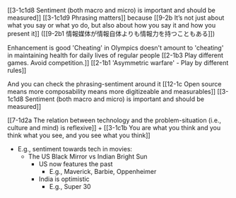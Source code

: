 [[3-1c1d8 Sentiment (both macro and micro) is important and should be measured]]
	[[3-1c1d9 Phrasing matters]] because [[9-2b It’s not just about what you say or what yo do, but also about how you say it and how you present it]] ([[9-2b1 情報媒体が情報自体よりも情報力を持つこともある]])

Enhancement is good
	'Cheating' in Olympics doesn't amount to 'cheating' in maintaining health for daily lives of regular people
		[[2-1b3 Play different games. Avoid competition.]]
		[[2-1b1 'Asymmetric warfare' - Play by different rules]]

And you can check the phrasing-sentiment around it
	[[12-1c Open source means more composability means more digitizeable and measurables]]
		[[3-1c1d8 Sentiment (both macro and micro) is important and should be measured]]

[[7-1d2a The relation between technology and the problem-situation (i.e., culture and mind) is reflexive]] + [[3-1c1b You are what you think and you think what you see, and you see what you think]]
- E.g., sentiment towards tech in movies:
	- The US Black Mirror vs Indian Bright Sun
		- US now features the past
			- E.g., Maverick, Barbie, Oppenheimer
		- India is optimistic
			- E.g., Super 30